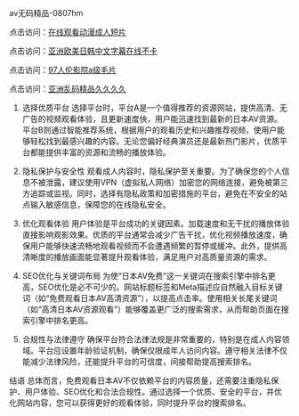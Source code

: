 av无码精品-0807hm

点击访问：<a href="https://gsd-agv.pages.dev/">在线观看动漫成人短片</a>

点击访问：<a href="https://gda-c7m.pages.dev/">亚洲欧美日韩中文字幕在线不卡</a>

点击访问：<a href="https://heiliaoe8ajia.pages.dev">97人伦影院a级毛片</a>

点击访问：<a href="https://rtj-3zo.pages.dev/">亚洲乱码精品久久久久</a>

1. 选择优质平台
选择平台时，平台A是一个值得推荐的资源网站，提供高清、无广告的视频观看体验，且更新速度快，用户能迅速找到最新的日本AV资源。平台B则通过智能推荐系统，根据用户的观看历史和兴趣推荐视频，使用户能够轻松找到最感兴趣的内容。无论您偏好经典演员还是最新热门影片，优质平台都能提供丰富的资源和流畅的播放体验。

2. 隐私保护与安全性
观看成人内容时，隐私保护至关重要。为了确保您的个人信息不被泄露，建议使用VPN（虚拟私人网络）加密您的网络连接，避免被第三方追踪或监视。同时，选择有隐私政策和加密措施的平台，避免在不安全的站点输入敏感信息，保障您的在线隐私安全。

3. 优化观看体验
用户体验是平台成功的关键因素。加载速度和无干扰的播放体验直接影响观影效果。优质的平台通常会减少广告干扰，优化视频播放速度，确保用户能够快速流畅地观看视频而不会遭遇频繁的暂停或缓冲。此外，提供高清晰度的播放画面能显著提升观看体验，满足用户对高质量资源的需求。

4. SEO优化与关键词布局
为使“日本AV免费”这一关键词在搜索引擎中排名更高，SEO优化是必不可少的。网站标题标签和Meta描述应自然融入目标关键词（如“免费观看日本AV高清资源”），以提高点击率。使用相关长尾关键词（如“高清日本AV资源观看”）能够覆盖更广泛的搜索需求，从而帮助页面在搜索引擎中排名更高。

5. 合规性与法律遵守
确保平台符合法律法规是非常重要的，特别是在成人内容领域。平台应设置年龄验证机制，确保仅限成年人访问内容。遵守相关法律不仅能减少法律风险，还能提升平台的可信度，间接帮助提高搜索排名。

结语
总体而言，免费观看日本AV不仅依赖平台的内容质量，还需要注重隐私保护、用户体验、SEO优化和合法合规性。通过选择一个优质、安全的平台，并优化网站内容，您可以获得更好的观看体验，同时提升平台的搜索排名。
<span style="display:none;">[Canonical link](）</span>
